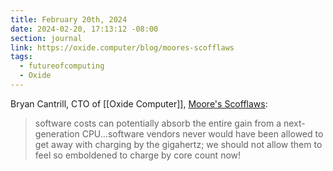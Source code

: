 ```yaml
---
title: February 20th, 2024
date: 2024-02-20, 17:13:12 -08:00
section: journal
link: https://oxide.computer/blog/moores-scofflaws
tags:
  - futureofcomputing
  - Oxide
---
```

Bryan Cantrill, CTO of [[Oxide Computer]], [Moore's Scofflaws](https://oxide.computer/blog/moores-scofflaws):

>  software costs can potentially absorb the entire gain from a next-generation CPU…software vendors never would have been allowed to get away with charging by the gigahertz; we should not allow them to feel so emboldened to charge by core count now!